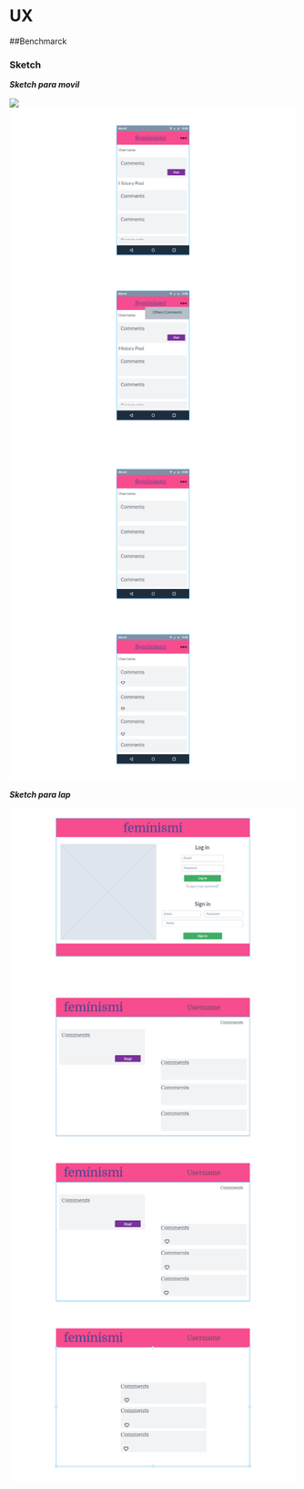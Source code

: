 # UX

##Benchmarck



### Sketch
***Sketch para movil***

<img align="center" src="./images/movi11.png" />
<img align="center" src="./imagenes/movil2.png" />
<img align="center" src="./imagenes/movil3.png" />
<img align="center" src="./imagenes/movil4.png" />
<img align="center" src="./imagenes/movil5.png" />

***Sketch para lap***

<img align="center" src="./imagenes/web1.png" />
<img align="center" src="./imagenes/web2.png" />
<img align="center" src="./imagenes/web3.png" />
<img align="center" src="./imagenes/web4.png" />